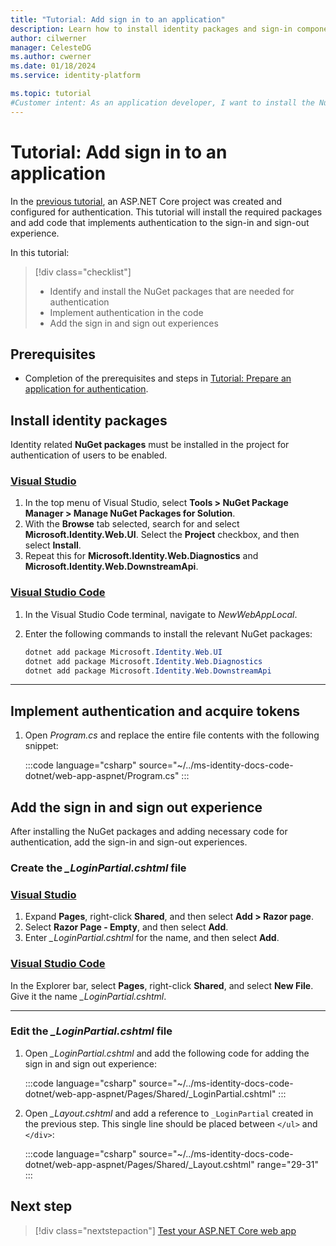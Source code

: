 ```yaml
---
title: "Tutorial: Add sign in to an application"
description: Learn how to install identity packages and sign-in components to an ASP.NET Core application and enable user authentication.
author: cilwerner
manager: CelesteDG
ms.author: cwerner
ms.date: 01/18/2024
ms.service: identity-platform

ms.topic: tutorial
#Customer intent: As an application developer, I want to install the NuGet packages necessary for authentication in my IDE, and implement authentication in my web app.
---
```


# Tutorial: Add sign in to an application

In the [previous tutorial](tutorial-web-app-dotnet-prepare-app.md), an ASP.NET Core project was created and configured for authentication. This tutorial will install the required packages and add code that implements authentication to the sign-in and sign-out experience.

In this tutorial:

> [!div class="checklist"]
>
> * Identify and install the NuGet packages that are needed for authentication
> * Implement authentication in the code
> * Add the sign in and sign out experiences

## Prerequisites

* Completion of the prerequisites and steps in [Tutorial: Prepare an application for authentication](tutorial-web-app-dotnet-prepare-app.md).

## Install identity packages

Identity related **NuGet packages** must be installed in the project for authentication of users to be enabled.

### [Visual Studio](#tab/visual-studio)

1. In the top menu of Visual Studio, select **Tools > NuGet Package Manager > Manage NuGet Packages for Solution**.
1. With the **Browse** tab selected, search for and select **Microsoft.Identity.Web.UI**. Select the **Project** checkbox, and then select **Install**.
1. Repeat this for **Microsoft.Identity.Web.Diagnostics** and **Microsoft.Identity.Web.DownstreamApi**.

### [Visual Studio Code](#tab/visual-studio-code)

1. In the Visual Studio Code terminal, navigate to *NewWebAppLocal*.
1. Enter the following commands to install the relevant NuGet packages:

    ```powershell
    dotnet add package Microsoft.Identity.Web.UI
    dotnet add package Microsoft.Identity.Web.Diagnostics
    dotnet add package Microsoft.Identity.Web.DownstreamApi 
    ```

---

## Implement authentication and acquire tokens

1. Open *Program.cs* and replace the entire file contents with the following snippet:

   :::code language="csharp" source="~/../ms-identity-docs-code-dotnet/web-app-aspnet/Program.cs" :::

## Add the sign in and sign out experience

After installing the NuGet packages and adding necessary code for authentication, add the sign-in and sign-out experiences.

### Create the *_LoginPartial.cshtml* file

### [Visual Studio](#tab/visual-studio)

1. Expand **Pages**, right-click **Shared**, and then select **Add > Razor page**.
1. Select **Razor Page - Empty**, and then select **Add**.
1. Enter *_LoginPartial.cshtml* for the name, and then select **Add**.

### [Visual Studio Code](#tab/visual-studio-code)

In the Explorer bar, select **Pages**, right-click **Shared**, and select **New File**. Give it the name *_LoginPartial.cshtml*.

---

### Edit the *_LoginPartial.cshtml* file

1. Open *_LoginPartial.cshtml* and add the following code for adding the sign in and sign out experience:

   :::code language="csharp" source="~/../ms-identity-docs-code-dotnet/web-app-aspnet/Pages/Shared/_LoginPartial.cshtml" :::

1. Open *_Layout.cshtml* and add a reference to `_LoginPartial` created in the previous step. This single line should be placed between `</ul>` and `</div>`:

   :::code language="csharp" source="~/../ms-identity-docs-code-dotnet/web-app-aspnet/Pages/Shared/_Layout.cshtml" range="29-31" :::

## Next step

> [!div class="nextstepaction"]
> [Test your ASP.NET Core web app](./tutorial-web-app-dotnet-call-api.md)
